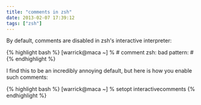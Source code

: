 ```yaml
---
title: "comments in zsh"
date: 2013-02-07 17:39:12
tags: ["zsh"]
---
```


<p>
By default, comments are disabled in zsh's interactive interpreter:

{% highlight bash %}
[warrick@maca ~] % # comment
zsh: bad pattern: #
{% endhighlight %}
</p>

<p>
I find this to be an incredibly annoying default, but here is how you enable such comments:

{% highlight bash %}
[warrick@maca ~] % setopt interactivecomments
{% endhighlight %}
</p>
